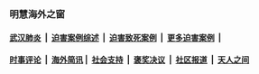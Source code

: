 
### 明慧海外之窗

####  [武汉肺炎](indexes/365.md?t=04031800) &nbsp;|&nbsp;  [迫害案例综述](indexes/328.md?t=04031800) &nbsp;|&nbsp; [迫害致死案例](indexes/277.md?t=04031800)  &nbsp;|&nbsp; [更多迫害案例](indexes/81.md?t=04031800)  &nbsp;|&nbsp; 
####  [时事评论](indexes/19.md?t=04031800) &nbsp;|&nbsp; [海外简讯](indexes/245.md?t=04031800)&nbsp;|&nbsp;  [社会支持](indexes/140.md?t=04031800) &nbsp;|&nbsp; [褒奖决议](indexes/282.md?t=04031800) &nbsp;|&nbsp; [社区报道](indexes/91.md?t=04031800)  &nbsp;|&nbsp; [天人之间](indexes/78.md?t=04031800) 

